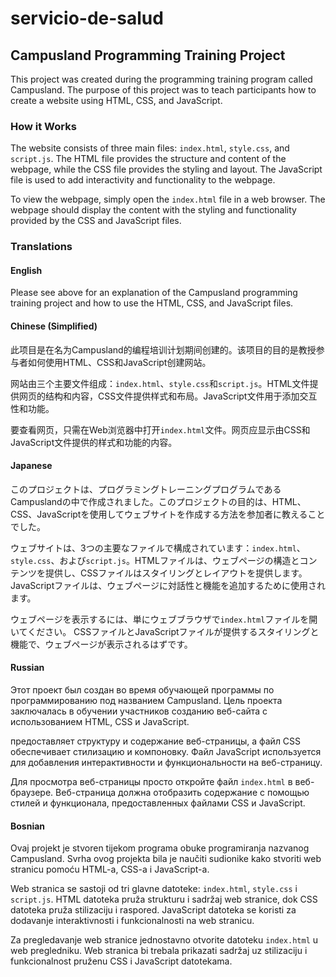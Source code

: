 # servicio-de-salud
## Campusland Programming Training Project

This project was created during the programming training program called Campusland. The purpose of this project was to teach participants how to create a website using HTML, CSS, and JavaScript.

### How it Works

The website consists of three main files: `index.html`, `style.css`, and `script.js`. The HTML file provides the structure and content of the webpage, while the CSS file provides the styling and layout. The JavaScript file is used to add interactivity and functionality to the webpage.

To view the webpage, simply open the `index.html` file in a web browser. The webpage should display the content with the styling and functionality provided by the CSS and JavaScript files.

### Translations

#### English

Please see above for an explanation of the Campusland programming training project and how to use the HTML, CSS, and JavaScript files.

#### Chinese (Simplified)

此项目是在名为Campusland的编程培训计划期间创建的。该项目的目的是教授参与者如何使用HTML、CSS和JavaScript创建网站。

网站由三个主要文件组成：`index.html`、`style.css`和`script.js`。HTML文件提供网页的结构和内容，CSS文件提供样式和布局。JavaScript文件用于添加交互性和功能。

要查看网页，只需在Web浏览器中打开`index.html`文件。网页应显示由CSS和JavaScript文件提供的样式和功能的内容。

#### Japanese

このプロジェクトは、プログラミングトレーニングプログラムであるCampuslandの中で作成されました。このプロジェクトの目的は、HTML、CSS、JavaScriptを使用してウェブサイトを作成する方法を参加者に教えることでした。

ウェブサイトは、3つの主要なファイルで構成されています：`index.html`、`style.css`、および`script.js`。HTMLファイルは、ウェブページの構造とコンテンツを提供し、CSSファイルはスタイリングとレイアウトを提供します。 JavaScriptファイルは、ウェブページに対話性と機能を追加するために使用されます。

ウェブページを表示するには、単にウェブブラウザで`index.html`ファイルを開いてください。 CSSファイルとJavaScriptファイルが提供するスタイリングと機能で、ウェブページが表示されるはずです。

#### Russian

Этот проект был создан во время обучающей программы по программированию под названием Campusland. Цель проекта заключалась в обучении участников созданию веб-сайта с использованием HTML, CSS и JavaScript.

предоставляет структуру и содержание веб-страницы, а файл CSS обеспечивает стилизацию и компоновку. Файл JavaScript используется для добавления интерактивности и функциональности на веб-страницу.

Для просмотра веб-страницы просто откройте файл `index.html` в веб-браузере. Веб-страница должна отобразить содержание с помощью стилей и функционала, предоставленных файлами CSS и JavaScript.

#### Bosnian

Ovaj projekt je stvoren tijekom programa obuke programiranja nazvanog Campusland. Svrha ovog projekta bila je naučiti sudionike kako stvoriti web stranicu pomoću HTML-a, CSS-a i JavaScript-a.

Web stranica se sastoji od tri glavne datoteke: `index.html`, `style.css` i `script.js`. HTML datoteka pruža strukturu i sadržaj web stranice, dok CSS datoteka pruža stilizaciju i raspored. JavaScript datoteka se koristi za dodavanje interaktivnosti i funkcionalnosti na web stranicu.

Za pregledavanje web stranice jednostavno otvorite datoteku `index.html` u web pregledniku. Web stranica bi trebala prikazati sadržaj uz stilizaciju i funkcionalnost pruženu CSS i JavaScript datotekama.


